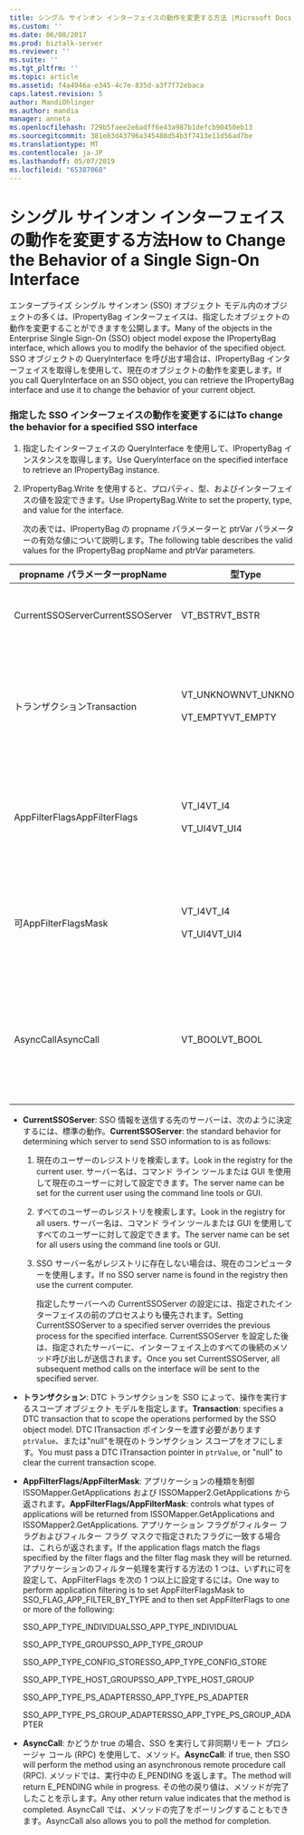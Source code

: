 ```yaml
---
title: シングル サインオン インターフェイスの動作を変更する方法 |Microsoft Docs
ms.custom: ''
ms.date: 06/08/2017
ms.prod: biztalk-server
ms.reviewer: ''
ms.suite: ''
ms.tgt_pltfrm: ''
ms.topic: article
ms.assetid: f4a4946a-e345-4c7e-835d-a3f7f72ebaca
caps.latest.revision: 5
author: MandiOhlinger
ms.author: mandia
manager: anneta
ms.openlocfilehash: 729b5faee2e6adff6e43a987b1defcb90450eb13
ms.sourcegitcommit: 381e83d43796a345488d54b3f7413e11d56ad7be
ms.translationtype: MT
ms.contentlocale: ja-JP
ms.lasthandoff: 05/07/2019
ms.locfileid: "65387068"
---
```

# <a name="how-to-change-the-behavior-of-a-single-sign-on-interface"></a><span data-ttu-id="df36c-102">シングル サインオン インターフェイスの動作を変更する方法</span><span class="sxs-lookup"><span data-stu-id="df36c-102">How to Change the Behavior of a Single Sign-On Interface</span></span>
<span data-ttu-id="df36c-103">エンタープライズ シングル サインオン (SSO) オブジェクト モデル内のオブジェクトの多くは、IPropertyBag インターフェイスは、指定したオブジェクトの動作を変更することができますを公開します。</span><span class="sxs-lookup"><span data-stu-id="df36c-103">Many of the objects in the Enterprise Single Sign-On (SSO) object model expose the IPropertyBag interface, which allows you to modify the behavior of the specified object.</span></span> <span data-ttu-id="df36c-104">SSO オブジェクトの QueryInterface を呼び出す場合は、IPropertyBag インターフェイスを取得しを使用して、現在のオブジェクトの動作を変更します。</span><span class="sxs-lookup"><span data-stu-id="df36c-104">If you call QueryInterface on an SSO object, you can retrieve the IPropertyBag interface and use it to change the behavior of your current object.</span></span>  

### <a name="to-change-the-behavior-for-a-specified-sso-interface"></a><span data-ttu-id="df36c-105">指定した SSO インターフェイスの動作を変更するには</span><span class="sxs-lookup"><span data-stu-id="df36c-105">To change the behavior for a specified SSO interface</span></span>  

1.  <span data-ttu-id="df36c-106">指定したインターフェイスの QueryInterface を使用して、IPropertyBag インスタンスを取得します。</span><span class="sxs-lookup"><span data-stu-id="df36c-106">Use QueryInterface on the specified interface to retrieve an IPropertyBag instance.</span></span>  

2.  <span data-ttu-id="df36c-107">IPropertyBag.Write を使用すると、プロパティ、型、およびインターフェイスの値を設定できます。</span><span class="sxs-lookup"><span data-stu-id="df36c-107">Use IPropertyBag.Write to set the property, type, and value for the interface.</span></span>  

     <span data-ttu-id="df36c-108">次の表では、IPropertyBag の propname パラメーターと ptrVar パラメーターの有効な値について説明します。</span><span class="sxs-lookup"><span data-stu-id="df36c-108">The following table describes the valid values for the IPropertyBag propName and ptrVar parameters.</span></span>  

|<span data-ttu-id="df36c-109">propname パラメーター</span><span class="sxs-lookup"><span data-stu-id="df36c-109">propName</span></span>|<span data-ttu-id="df36c-110">型</span><span class="sxs-lookup"><span data-stu-id="df36c-110">Type</span></span>|<span data-ttu-id="df36c-111">ptrValue</span><span class="sxs-lookup"><span data-stu-id="df36c-111">ptrValue</span></span>|<span data-ttu-id="df36c-112">使用できます。</span><span class="sxs-lookup"><span data-stu-id="df36c-112">Usable On</span></span>|  
|--------------|----------|--------------|---------------|  
|<span data-ttu-id="df36c-113">CurrentSSOServer</span><span class="sxs-lookup"><span data-stu-id="df36c-113">CurrentSSOServer</span></span>|<span data-ttu-id="df36c-114">VT_BSTR</span><span class="sxs-lookup"><span data-stu-id="df36c-114">VT_BSTR</span></span>|<span data-ttu-id="df36c-115">情報を送信するサーバーの名前</span><span class="sxs-lookup"><span data-stu-id="df36c-115">Name of the server to send the information to</span></span>|<span data-ttu-id="df36c-116">All</span><span class="sxs-lookup"><span data-stu-id="df36c-116">All</span></span>|  
|<span data-ttu-id="df36c-117">トランザクション</span><span class="sxs-lookup"><span data-stu-id="df36c-117">Transaction</span></span>|<span data-ttu-id="df36c-118">VT_UNKNOWN</span><span class="sxs-lookup"><span data-stu-id="df36c-118">VT_UNKNOWN</span></span><br /><br /> <span data-ttu-id="df36c-119">VT_EMPTY</span><span class="sxs-lookup"><span data-stu-id="df36c-119">VT_EMPTY</span></span>|<span data-ttu-id="df36c-120">DTC ITransaction ポインター、またはスコープをクリアする NULL。</span><span class="sxs-lookup"><span data-stu-id="df36c-120">A DTC ITransaction pointer, or NULL to clear the scope.</span></span>|<span data-ttu-id="df36c-121">ISSOConfigStore::SetConfigInfo</span><span class="sxs-lookup"><span data-stu-id="df36c-121">ISSOConfigStore::SetConfigInfo</span></span><br /><span data-ttu-id="df36c-122">ISSOConfigStore::GetConfigInfo</span><span class="sxs-lookup"><span data-stu-id="df36c-122">ISSOConfigStore::GetConfigInfo</span></span> <br /><span data-ttu-id="df36c-123">ISSOConfigStore::DeleteConfigInfo</span><span class="sxs-lookup"><span data-stu-id="df36c-123">ISSOConfigStore::DeleteConfigInfo</span></span><br /><br /> <span data-ttu-id="df36c-124">ISSOAdmin::CreateApplication</span><span class="sxs-lookup"><span data-stu-id="df36c-124">ISSOAdmin::CreateApplication</span></span><br /><span data-ttu-id="df36c-125">ISSOAdmin::DeleteApplication</span><span class="sxs-lookup"><span data-stu-id="df36c-125">ISSOAdmin::DeleteApplication</span></span> <br /><span data-ttu-id="df36c-126">ISSOAdmin::UpdateApplication</span><span class="sxs-lookup"><span data-stu-id="df36c-126">ISSOAdmin::UpdateApplication</span></span><br /><span data-ttu-id="df36c-127">ISSOAdmin::CreateFieldInfo</span><span class="sxs-lookup"><span data-stu-id="df36c-127">ISSOAdmin::CreateFieldInfo</span></span><br /><br /> <span data-ttu-id="df36c-128">ISSOMapper::GetFieldInfo</span><span class="sxs-lookup"><span data-stu-id="df36c-128">ISSOMapper::GetFieldInfo</span></span>|  
|<span data-ttu-id="df36c-129">AppFilterFlags</span><span class="sxs-lookup"><span data-stu-id="df36c-129">AppFilterFlags</span></span>|<span data-ttu-id="df36c-130">VT_I4</span><span class="sxs-lookup"><span data-stu-id="df36c-130">VT_I4</span></span><br /><br /> <span data-ttu-id="df36c-131">VT_UI4</span><span class="sxs-lookup"><span data-stu-id="df36c-131">VT_UI4</span></span>|<span data-ttu-id="df36c-132">どのようなアプリケーションをフィルター処理を制御するフラグを設定します。</span><span class="sxs-lookup"><span data-stu-id="df36c-132">Flags to control what application to filter.</span></span>|<span data-ttu-id="df36c-133">ISSOMapper::GetApplications</span><span class="sxs-lookup"><span data-stu-id="df36c-133">ISSOMapper::GetApplications</span></span><br /><br /> <span data-ttu-id="df36c-134">ISSOMapper2::GetApplications2</span><span class="sxs-lookup"><span data-stu-id="df36c-134">ISSOMapper2::GetApplications2</span></span>|  
|<span data-ttu-id="df36c-135">可</span><span class="sxs-lookup"><span data-stu-id="df36c-135">AppFilterFlagsMask</span></span>|<span data-ttu-id="df36c-136">VT_I4</span><span class="sxs-lookup"><span data-stu-id="df36c-136">VT_I4</span></span><br /><br /> <span data-ttu-id="df36c-137">VT_UI4</span><span class="sxs-lookup"><span data-stu-id="df36c-137">VT_UI4</span></span>|<span data-ttu-id="df36c-138">どのようなアプリケーションをフィルター処理を制御するフラグ マスク。</span><span class="sxs-lookup"><span data-stu-id="df36c-138">Flag mask to control what application to filter.</span></span>|<span data-ttu-id="df36c-139">ISSOMapper::GetApplications</span><span class="sxs-lookup"><span data-stu-id="df36c-139">ISSOMapper::GetApplications</span></span><br /><br /> <span data-ttu-id="df36c-140">ISSOMapper2::GetApplications2</span><span class="sxs-lookup"><span data-stu-id="df36c-140">ISSOMapper2::GetApplications2</span></span>|  
|<span data-ttu-id="df36c-141">AsyncCall</span><span class="sxs-lookup"><span data-stu-id="df36c-141">AsyncCall</span></span>|<span data-ttu-id="df36c-142">VT_BOOL</span><span class="sxs-lookup"><span data-stu-id="df36c-142">VT_BOOL</span></span>|<span data-ttu-id="df36c-143">非同期 RPC; を使用して呼び出す場合は true同期 RPC を使用する場合は false。</span><span class="sxs-lookup"><span data-stu-id="df36c-143">True to call using an async RPC; false to use a synchronous RPC.</span></span>|<span data-ttu-id="df36c-144">ISSOConfigOM::GetServerStatus</span><span class="sxs-lookup"><span data-stu-id="df36c-144">ISSOConfigOM::GetServerStatus</span></span><br /><br /> <span data-ttu-id="df36c-145">ISSOAdmin::GetGlobalInfo</span><span class="sxs-lookup"><span data-stu-id="df36c-145">ISSOAdmin::GetGlobalInfo</span></span>|  

- <span data-ttu-id="df36c-146">**CurrentSSOServer**: SSO 情報を送信する先のサーバーは、次のように決定するには、標準の動作。</span><span class="sxs-lookup"><span data-stu-id="df36c-146">**CurrentSSOServer**: the standard behavior for determining which server to send SSO information to is as follows:</span></span>  

  1. <span data-ttu-id="df36c-147">現在のユーザーのレジストリを検索します。</span><span class="sxs-lookup"><span data-stu-id="df36c-147">Look in the registry for the current user.</span></span> <span data-ttu-id="df36c-148">サーバー名は、コマンド ライン ツールまたは GUI を使用して現在のユーザーに対して設定できます。</span><span class="sxs-lookup"><span data-stu-id="df36c-148">The server name can be set for the current user using the command line tools or GUI.</span></span>  

  2. <span data-ttu-id="df36c-149">すべてのユーザーのレジストリを検索します。</span><span class="sxs-lookup"><span data-stu-id="df36c-149">Look in the registry for all users.</span></span> <span data-ttu-id="df36c-150">サーバー名は、コマンド ライン ツールまたは GUI を使用してすべてのユーザーに対して設定できます。</span><span class="sxs-lookup"><span data-stu-id="df36c-150">The server name can be set for all users using the command line tools or GUI.</span></span>  

  3. <span data-ttu-id="df36c-151">SSO サーバー名がレジストリに存在しない場合は、現在のコンピューターを使用します。</span><span class="sxs-lookup"><span data-stu-id="df36c-151">If no SSO server name is found in the registry then use the current computer.</span></span>  

     <span data-ttu-id="df36c-152">指定したサーバーへの CurrentSSOServer の設定には、指定されたインターフェイスの前のプロセスよりも優先されます。</span><span class="sxs-lookup"><span data-stu-id="df36c-152">Setting CurrentSSOServer to a specified server overrides the previous process for the specified interface.</span></span> <span data-ttu-id="df36c-153">CurrentSSOServer を設定した後は、指定されたサーバーに、インターフェイス上のすべての後続のメソッド呼び出しが送信されます。</span><span class="sxs-lookup"><span data-stu-id="df36c-153">Once you set CurrentSSOServer, all subsequent method calls on the interface will be sent to the specified server.</span></span>  

- <span data-ttu-id="df36c-154">**トランザクション**: DTC トランザクションを SSO によって、操作を実行するスコープ オブジェクト モデルを指定します。</span><span class="sxs-lookup"><span data-stu-id="df36c-154">**Transaction**: specifies a DTC transaction that to scope the operations performed by the SSO object model.</span></span> <span data-ttu-id="df36c-155">DTC ITransaction ポインターを渡す必要があります`ptrValue`、または"null"を現在のトランザクション スコープをオフにします。</span><span class="sxs-lookup"><span data-stu-id="df36c-155">You must pass a DTC ITransaction pointer in `ptrValue`, or "null" to clear the current transaction scope.</span></span>  

- <span data-ttu-id="df36c-156">**AppFilterFlags/AppFilterMask**: アプリケーションの種類を制御 ISSOMapper.GetApplications および ISSOMapper2.GetApplications から返されます。</span><span class="sxs-lookup"><span data-stu-id="df36c-156">**AppFilterFlags/AppFilterMask**: controls what types of applications will be returned from ISSOMapper.GetApplications and ISSOMapper2.GetApplications.</span></span> <span data-ttu-id="df36c-157">アプリケーション フラグがフィルター フラグおよびフィルター フラグ マスクで指定されたフラグに一致する場合は、これらが返されます。</span><span class="sxs-lookup"><span data-stu-id="df36c-157">If the application flags match the flags specified by the filter flags and the filter flag mask they will be returned.</span></span> <span data-ttu-id="df36c-158">アプリケーションのフィルター処理を実行する方法の 1 つは、いずれに可を設定して、AppFilterFlags を次の 1 つ以上に設定するには。</span><span class="sxs-lookup"><span data-stu-id="df36c-158">One way to perform application filtering is to set AppFilterFlagsMask to SSO_FLAG_APP_FILTER_BY_TYPE and to then set AppFilterFlags to one or more of the following:</span></span>  

   <span data-ttu-id="df36c-159">SSO_APP_TYPE_INDIVIDUAL</span><span class="sxs-lookup"><span data-stu-id="df36c-159">SSO_APP_TYPE_INDIVIDUAL</span></span>  

   <span data-ttu-id="df36c-160">SSO_APP_TYPE_GROUP</span><span class="sxs-lookup"><span data-stu-id="df36c-160">SSO_APP_TYPE_GROUP</span></span>  

   <span data-ttu-id="df36c-161">SSO_APP_TYPE_CONFIG_STORE</span><span class="sxs-lookup"><span data-stu-id="df36c-161">SSO_APP_TYPE_CONFIG_STORE</span></span>  

   <span data-ttu-id="df36c-162">SSO_APP_TYPE_HOST_GROUP</span><span class="sxs-lookup"><span data-stu-id="df36c-162">SSO_APP_TYPE_HOST_GROUP</span></span>  

   <span data-ttu-id="df36c-163">SSO_APP_TYPE_PS_ADAPTER</span><span class="sxs-lookup"><span data-stu-id="df36c-163">SSO_APP_TYPE_PS_ADAPTER</span></span>  

   <span data-ttu-id="df36c-164">SSO_APP_TYPE_PS_GROUP_ADAPTER</span><span class="sxs-lookup"><span data-stu-id="df36c-164">SSO_APP_TYPE_PS_GROUP_ADAPTER</span></span>  

- <span data-ttu-id="df36c-165">**AsyncCall**: かどうか true の場合、SSO を実行して非同期リモート プロシージャ コール (RPC) を使用して、メソッド。</span><span class="sxs-lookup"><span data-stu-id="df36c-165">**AsyncCall**: if true, then SSO will perform the method using an asynchronous remote procedure call (RPC).</span></span> <span data-ttu-id="df36c-166">メソッドでは、実行中の E_PENDING を返します。</span><span class="sxs-lookup"><span data-stu-id="df36c-166">The method will return E_PENDING while in progress.</span></span> <span data-ttu-id="df36c-167">その他の戻り値は、メソッドが完了したことを示します。</span><span class="sxs-lookup"><span data-stu-id="df36c-167">Any other return value indicates that the method is completed.</span></span> <span data-ttu-id="df36c-168">AsyncCall では、メソッドの完了をポーリングすることもできます。</span><span class="sxs-lookup"><span data-stu-id="df36c-168">AsyncCall also allows you to poll the method for completion.</span></span>
